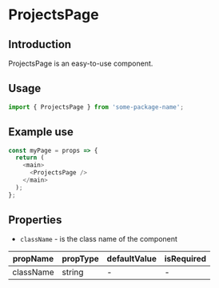 # ProjectsPage

<!-- STORY -->

## Introduction

ProjectsPage is an easy-to-use component.

## Usage

```javascript
import { ProjectsPage } from 'some-package-name';
```

## Example use

```javascript
const myPage = props => {
  return (
    <main>
      <ProjectsPage />
    </main>
  );
};
```

## Properties

- `className` - is the class name of the component

| propName  | propType | defaultValue | isRequired |
| --------- | -------- | ------------ | ---------- |
| className | string   | -            | -          |
